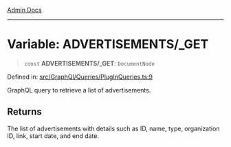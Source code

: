 [Admin Docs](/)

***

# Variable: ADVERTISEMENTS/_GET

> `const` **ADVERTISEMENTS/_GET**: `DocumentNode`

Defined in: [src/GraphQl/Queries/PlugInQueries.ts:9](https://github.com/PalisadoesFoundation/talawa-admin/blob/main/src/GraphQl/Queries/PlugInQueries.ts#L9)

GraphQL query to retrieve a list of advertisements.

## Returns

The list of advertisements with details such as ID, name, type, organization ID, link, start date, and end date.
